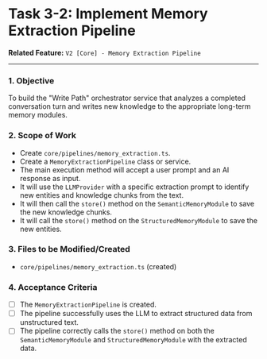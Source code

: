 
# Task 3-2: Implement Memory Extraction Pipeline

**Related Feature:** `V2 [Core] - Memory Extraction Pipeline`

---

### 1. Objective
To build the "Write Path" orchestrator service that analyzes a completed conversation turn and writes new knowledge to the appropriate long-term memory modules.

### 2. Scope of Work
- Create `core/pipelines/memory_extraction.ts`.
- Create a `MemoryExtractionPipeline` class or service.
- The main execution method will accept a user prompt and an AI response as input.
- It will use the `LLMProvider` with a specific extraction prompt to identify new entities and knowledge chunks from the text.
- It will then call the `store()` method on the `SemanticMemoryModule` to save the new knowledge chunks.
- It will call the `store()` method on the `StructuredMemoryModule` to save the new entities.

### 3. Files to be Modified/Created
- `core/pipelines/memory_extraction.ts` (created)

### 4. Acceptance Criteria
- [ ] The `MemoryExtractionPipeline` is created.
- [ ] The pipeline successfully uses the LLM to extract structured data from unstructured text.
- [ ] The pipeline correctly calls the `store()` method on both the `SemanticMemoryModule` and `StructuredMemoryModule` with the extracted data.
